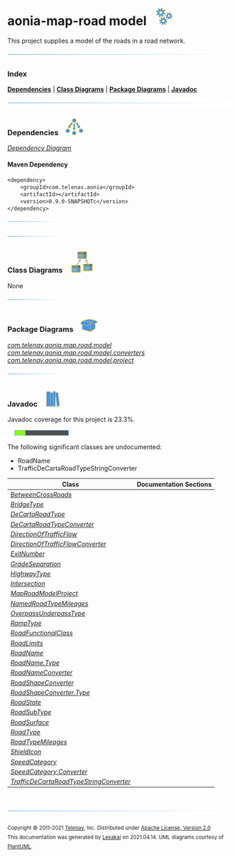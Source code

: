 # aonia-map-road model &nbsp;&nbsp;![](documentation/images/gears-40.png)

This project supplies a model of the roads in a road network.

![](documentation/images/horizontal-line.png)

### Index



[**Dependencies**](#dependencies) | [**Class Diagrams**](#class-diagrams) | [**Package Diagrams**](#package-diagrams) | [**Javadoc**](#javadoc)

![](documentation/images/horizontal-line.png)

### Dependencies <a name="dependencies"></a> &nbsp;&nbsp; ![](documentation/images/dependencies-40.png)

[*Dependency Diagram*](documentation/diagrams/dependencies.svg)

#### Maven Dependency

    <dependency>
        <groupId>com.telenav.aonia</groupId>
        <artifactId></artifactId>
        <version>0.9.0-SNAPSHOTc</version>
    </dependency>

![](documentation/images/short-horizontal-line.png)

[//]: # (start-user-text)



[//]: # (end-user-text)

![](documentation/images/short-horizontal-line.png)

### Class Diagrams <a name="class-diagrams"></a> &nbsp; &nbsp; ![](documentation/images/diagram-48.png)

None

![](documentation/images/short-horizontal-line.png)

### Package Diagrams <a name="package-diagrams"></a> &nbsp;&nbsp; ![](documentation/images/box-40.png)

[*com.telenav.aonia.map.road.model*](documentation/diagrams/com.telenav.aonia.map.road.model.svg)  
[*com.telenav.aonia.map.road.model.converters*](documentation/diagrams/com.telenav.aonia.map.road.model.converters.svg)  
[*com.telenav.aonia.map.road.model.project*](documentation/diagrams/com.telenav.aonia.map.road.model.project.svg)  

![](documentation/images/short-horizontal-line.png)

### Javadoc <a name="javadoc"></a> &nbsp;&nbsp; ![](documentation/images/books-40.png)

Javadoc coverage for this project is 23.3%.  
  
&nbsp; &nbsp;  ![](documentation/images/meter-20-12.png)

The following significant classes are undocumented:  

- RoadName  
- TrafficDeCartaRoadTypeStringConverter

| Class | Documentation Sections |
|---|---|
| [*BetweenCrossRoads*](https://telenav.github.io/aonia-data/javadoc/aonia.map.road.model/com/telenav/aonia/map/road/model/BetweenCrossRoads.html) |  |  
| [*BridgeType*](https://telenav.github.io/aonia-data/javadoc/aonia.map.road.model/com/telenav/aonia/map/road/model/BridgeType.html) |  |  
| [*DeCartaRoadType*](https://telenav.github.io/aonia-data/javadoc/aonia.map.road.model/com/telenav/aonia/map/road/model/DeCartaRoadType.html) |  |  
| [*DeCartaRoadTypeConverter*](https://telenav.github.io/aonia-data/javadoc/aonia.map.road.model/com/telenav/aonia/map/road/model/converters/DeCartaRoadTypeConverter.html) |  |  
| [*DirectionOfTrafficFlow*](https://telenav.github.io/aonia-data/javadoc/aonia.map.road.model/com/telenav/aonia/map/road/model/DirectionOfTrafficFlow.html) |  |  
| [*DirectionOfTrafficFlowConverter*](https://telenav.github.io/aonia-data/javadoc/aonia.map.road.model/com/telenav/aonia/map/road/model/converters/DirectionOfTrafficFlowConverter.html) |  |  
| [*ExitNumber*](https://telenav.github.io/aonia-data/javadoc/aonia.map.road.model/com/telenav/aonia/map/road/model/ExitNumber.html) |  |  
| [*GradeSeparation*](https://telenav.github.io/aonia-data/javadoc/aonia.map.road.model/com/telenav/aonia/map/road/model/GradeSeparation.html) |  |  
| [*HighwayType*](https://telenav.github.io/aonia-data/javadoc/aonia.map.road.model/com/telenav/aonia/map/road/model/HighwayType.html) |  |  
| [*Intersection*](https://telenav.github.io/aonia-data/javadoc/aonia.map.road.model/com/telenav/aonia/map/road/model/Intersection.html) |  |  
| [*MapRoadModelProject*](https://telenav.github.io/aonia-data/javadoc/aonia.map.road.model/com/telenav/aonia/map/road/model/project/MapRoadModelProject.html) |  |  
| [*NamedRoadTypeMileages*](https://telenav.github.io/aonia-data/javadoc/aonia.map.road.model/com/telenav/aonia/map/road/model/NamedRoadTypeMileages.html) |  |  
| [*OverpassUnderpassType*](https://telenav.github.io/aonia-data/javadoc/aonia.map.road.model/com/telenav/aonia/map/road/model/OverpassUnderpassType.html) |  |  
| [*RampType*](https://telenav.github.io/aonia-data/javadoc/aonia.map.road.model/com/telenav/aonia/map/road/model/RampType.html) |  |  
| [*RoadFunctionalClass*](https://telenav.github.io/aonia-data/javadoc/aonia.map.road.model/com/telenav/aonia/map/road/model/RoadFunctionalClass.html) |  |  
| [*RoadLimits*](https://telenav.github.io/aonia-data/javadoc/aonia.map.road.model/com/telenav/aonia/map/road/model/RoadLimits.html) |  |  
| [*RoadName*](https://telenav.github.io/aonia-data/javadoc/aonia.map.road.model/com/telenav/aonia/map/road/model/RoadName.html) |  |  
| [*RoadName.Type*](https://telenav.github.io/aonia-data/javadoc/aonia.map.road.model/com/telenav/aonia/map/road/model/RoadName.Type.html) |  |  
| [*RoadNameConverter*](https://telenav.github.io/aonia-data/javadoc/aonia.map.road.model/com/telenav/aonia/map/road/model/converters/RoadNameConverter.html) |  |  
| [*RoadShapeConverter*](https://telenav.github.io/aonia-data/javadoc/aonia.map.road.model/com/telenav/aonia/map/road/model/converters/RoadShapeConverter.html) |  |  
| [*RoadShapeConverter.Type*](https://telenav.github.io/aonia-data/javadoc/aonia.map.road.model/com/telenav/aonia/map/road/model/converters/RoadShapeConverter.Type.html) |  |  
| [*RoadState*](https://telenav.github.io/aonia-data/javadoc/aonia.map.road.model/com/telenav/aonia/map/road/model/RoadState.html) |  |  
| [*RoadSubType*](https://telenav.github.io/aonia-data/javadoc/aonia.map.road.model/com/telenav/aonia/map/road/model/RoadSubType.html) |  |  
| [*RoadSurface*](https://telenav.github.io/aonia-data/javadoc/aonia.map.road.model/com/telenav/aonia/map/road/model/RoadSurface.html) |  |  
| [*RoadType*](https://telenav.github.io/aonia-data/javadoc/aonia.map.road.model/com/telenav/aonia/map/road/model/RoadType.html) |  |  
| [*RoadTypeMileages*](https://telenav.github.io/aonia-data/javadoc/aonia.map.road.model/com/telenav/aonia/map/road/model/RoadTypeMileages.html) |  |  
| [*ShieldIcon*](https://telenav.github.io/aonia-data/javadoc/aonia.map.road.model/com/telenav/aonia/map/road/model/ShieldIcon.html) |  |  
| [*SpeedCategory*](https://telenav.github.io/aonia-data/javadoc/aonia.map.road.model/com/telenav/aonia/map/road/model/SpeedCategory.html) |  |  
| [*SpeedCategory.Converter*](https://telenav.github.io/aonia-data/javadoc/aonia.map.road.model/com/telenav/aonia/map/road/model/SpeedCategory.Converter.html) |  |  
| [*TrafficDeCartaRoadTypeStringConverter*](https://telenav.github.io/aonia-data/javadoc/aonia.map.road.model/com/telenav/aonia/map/road/model/converters/TrafficDeCartaRoadTypeStringConverter.html) |  |  

[//]: # (start-user-text)



[//]: # (end-user-text)

<br/>

![](documentation/images/horizontal-line.png)

<sub>Copyright &#169; 2011-2021 [Telenav](http://telenav.com), Inc. Distributed under [Apache License, Version 2.0](LICENSE)</sub>  
<sub>This documentation was generated by [Lexakai](https://github.com/Telenav/lexakai) on 2021.04.14. UML diagrams courtesy
of [PlantUML](http://plantuml.com).</sub>

